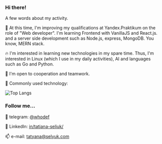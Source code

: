 ### Hi there!

A few words about my activity.

🌱 At this time, I'm improving my qualifications at Yandex.Praktikum on the role of "Web developer". I'm learning Frontend with VanillaJS and React.js. and a server side development such as Node.js, express, MongoDB. You know, MERN stack.

🔥 I'm interested in learning new technologies in my spare time. Thus, I'm interested in Linux (which I use in my daily activities), AI and languages such as Go and Python.

🤝 I'm open to cooperation and teamwork.

🏹 Commonly used technology:

![Top Langs](https://github-readme-stats.vercel.app/api/top-langs/?username=whodef&layout=compact&theme=slateorange)




### Follow me...
📨 telegram: [@whodef](https://t.me/whodef)

💬 LinkedIn: [in/tatiana-seliuk/](https://www.linkedin.com/in/tatiana-seliuk/)

📫 e-mail: tatyana@selyuk.com



<!-- 
**whodef/whodef** is a ✨ _special_ ✨ repository because its `README.md` (this file) appears on your GitHub profile.

Here are some ideas to get you started:

- 🔭 I’m currently working on ...
- 🌱 I’m currently learning ...
- 👯 I’m looking to collaborate on ...
- 🤔 I’m looking for help with ...
- 💬 Ask me about ...
- 📫 How to reach me: ...
- 😄 Pronouns: ...
- ⚡ Fun fact: ...
-->
